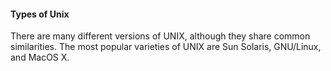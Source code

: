 #### Types of Unix

There are many different versions of UNIX, although they share common similarities. The most popular varieties of UNIX are Sun Solaris, GNU/Linux, and MacOS X.
